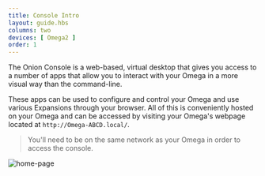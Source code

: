 ```yaml
---
title: Console Intro
layout: guide.hbs
columns: two
devices: [ Omega2 ]
order: 1
---
```


The Onion Console is a web-based, virtual desktop that gives you access to a number of apps that allow you to interact with your Omega in a more visual way than the command-line.

<!-- TODO: explain what the console can actually let you accomplish -->
These apps can be used to configure and control your Omega and use various Expansions through your browser. All of this is conveniently hosted on your Omega and can be accessed by visiting your Omega's webpage located at `http://Omega-ABCD.local/`. 

> You'll need to be on the same network as your Omega in order to access the console.

![home-page](https://raw.githubusercontent.com/OnionIoT/Onion-Docs/master/Omega2/Documentation/Get-Started/img/console-home-page.png)
